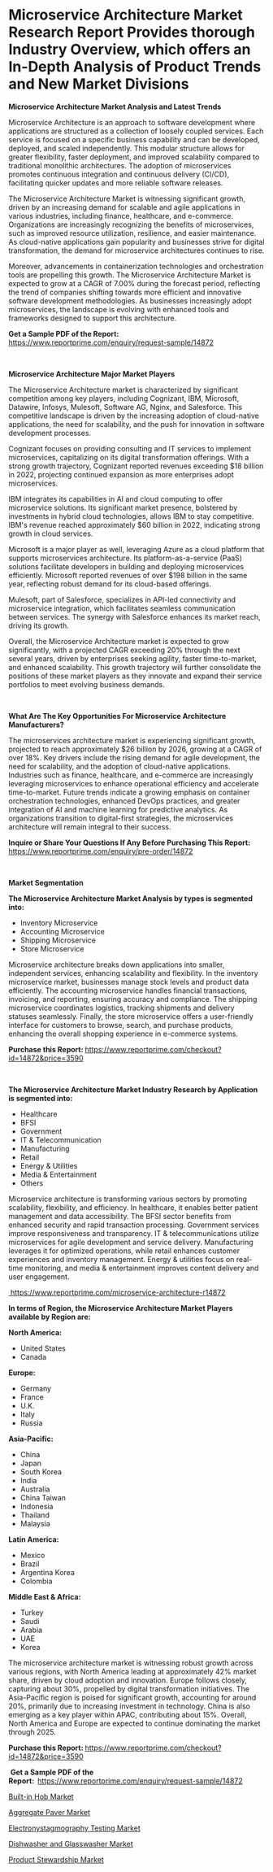 <p><h1>Microservice Architecture Market Research Report Provides thorough Industry Overview, which offers an In-Depth Analysis of Product Trends and New Market Divisions</h1></p><p><strong>Microservice Architecture Market Analysis and Latest Trends</strong></p>
<p><p>Microservice Architecture is an approach to software development where applications are structured as a collection of loosely coupled services. Each service is focused on a specific business capability and can be developed, deployed, and scaled independently. This modular structure allows for greater flexibility, faster deployment, and improved scalability compared to traditional monolithic architectures. The adoption of microservices promotes continuous integration and continuous delivery (CI/CD), facilitating quicker updates and more reliable software releases.</p><p>The Microservice Architecture Market is witnessing significant growth, driven by an increasing demand for scalable and agile applications in various industries, including finance, healthcare, and e-commerce. Organizations are increasingly recognizing the benefits of microservices, such as improved resource utilization, resilience, and easier maintenance. As cloud-native applications gain popularity and businesses strive for digital transformation, the demand for microservice architectures continues to rise. </p><p>Moreover, advancements in containerization technologies and orchestration tools are propelling this growth. The Microservice Architecture Market is expected to grow at a CAGR of 7.00% during the forecast period, reflecting the trend of companies shifting towards more efficient and innovative software development methodologies. As businesses increasingly adopt microservices, the landscape is evolving with enhanced tools and frameworks designed to support this architecture.</p></p>
<p><strong>Get a Sample PDF of the Report:&nbsp;</strong> <a href="https://www.reportprime.com/enquiry/request-sample/14872?utm_campaign=973&utm_medium=2&utm_source=Github&utm_content=ia&utm_term=29112024&utm_id=microservice-architecture">https://www.reportprime.com/enquiry/request-sample/14872</a></p>
<p>&nbsp;</p>
<p><strong>Microservice Architecture Major Market Players</strong></p>
<p><p>The Microservice Architecture market is characterized by significant competition among key players, including Cognizant, IBM, Microsoft, Datawire, Infosys, Mulesoft, Software AG, Nginx, and Salesforce. This competitive landscape is driven by the increasing adoption of cloud-native applications, the need for scalability, and the push for innovation in software development processes.</p><p>Cognizant focuses on providing consulting and IT services to implement microservices, capitalizing on its digital transformation offerings. With a strong growth trajectory, Cognizant reported revenues exceeding $18 billion in 2022, projecting continued expansion as more enterprises adopt microservices.</p><p>IBM integrates its capabilities in AI and cloud computing to offer microservice solutions. Its significant market presence, bolstered by investments in hybrid cloud technologies, allows IBM to stay competitive. IBM's revenue reached approximately $60 billion in 2022, indicating strong growth in cloud services.</p><p>Microsoft is a major player as well, leveraging Azure as a cloud platform that supports microservices architecture. Its platform-as-a-service (PaaS) solutions facilitate developers in building and deploying microservices efficiently. Microsoft reported revenues of over $198 billion in the same year, reflecting robust demand for its cloud-based offerings.</p><p>Mulesoft, part of Salesforce, specializes in API-led connectivity and microservice integration, which facilitates seamless communication between services. The synergy with Salesforce enhances its market reach, driving its growth.</p><p>Overall, the Microservice Architecture market is expected to grow significantly, with a projected CAGR exceeding 20% through the next several years, driven by enterprises seeking agility, faster time-to-market, and enhanced scalability. This growth trajectory will further consolidate the positions of these market players as they innovate and expand their service portfolios to meet evolving business demands.</p></p>
<p>&nbsp;</p>
<p><strong>What Are The Key Opportunities For Microservice Architecture Manufacturers?</strong></p>
<p><p>The microservices architecture market is experiencing significant growth, projected to reach approximately $26 billion by 2026, growing at a CAGR of over 18%. Key drivers include the rising demand for agile development, the need for scalability, and the adoption of cloud-native applications. Industries such as finance, healthcare, and e-commerce are increasingly leveraging microservices to enhance operational efficiency and accelerate time-to-market. Future trends indicate a growing emphasis on container orchestration technologies, enhanced DevOps practices, and greater integration of AI and machine learning for predictive analytics. As organizations transition to digital-first strategies, the microservices architecture will remain integral to their success.</p></p>
<p><strong>Inquire or Share Your Questions If Any Before Purchasing This Report:</strong> <a href="https://www.reportprime.com/enquiry/pre-order/14872?utm_campaign=973&utm_medium=2&utm_source=Github&utm_content=ia&utm_term=29112024&utm_id=microservice-architecture">https://www.reportprime.com/enquiry/pre-order/14872</a></p>
<p>&nbsp;</p>
<p><strong>Market Segmentation</strong></p>
<p><strong>The Microservice Architecture Market Analysis by types is segmented into:</strong></p>
<p><ul><li>Inventory Microservice</li><li>Accounting Microservice</li><li>Shipping Microservice</li><li>Store Microservice</li></ul></p>
<p><p>Microservice architecture breaks down applications into smaller, independent services, enhancing scalability and flexibility. In the inventory microservice market, businesses manage stock levels and product data efficiently. The accounting microservice handles financial transactions, invoicing, and reporting, ensuring accuracy and compliance. The shipping microservice coordinates logistics, tracking shipments and delivery statuses seamlessly. Finally, the store microservice offers a user-friendly interface for customers to browse, search, and purchase products, enhancing the overall shopping experience in e-commerce systems.</p></p>
<p><strong>Purchase this Report:&nbsp;</strong><a href="https://www.reportprime.com/checkout?id=14872&price=3590&utm_campaign=973&utm_medium=2&utm_source=Github&utm_content=ia&utm_term=29112024&utm_id=microservice-architecture">https://www.reportprime.com/checkout?id=14872&price=3590</a></p>
<p>&nbsp;</p>
<p><strong>The Microservice Architecture Market Industry Research by Application is segmented into:</strong></p>
<p><ul><li>Healthcare</li><li>BFSI</li><li>Government</li><li>IT & Telecommunication</li><li>Manufacturing</li><li>Retail</li><li>Energy & Utilities</li><li>Media & Entertainment</li><li>Others</li></ul></p>
<p><p>Microservice architecture is transforming various sectors by promoting scalability, flexibility, and efficiency. In healthcare, it enables better patient management and data accessibility. The BFSI sector benefits from enhanced security and rapid transaction processing. Government services improve responsiveness and transparency. IT & telecommunications utilize microservices for agile development and service delivery. Manufacturing leverages it for optimized operations, while retail enhances customer experiences and inventory management. Energy & utilities focus on real-time monitoring, and media & entertainment improves content delivery and user engagement.</p></p>
<p><a href="https://www.reportprime.com/microservice-architecture-r14872?utm_campaign=973&utm_medium=2&utm_source=Github&utm_content=ia&utm_term=29112024&utm_id=microservice-architecture">&nbsp;https://www.reportprime.com/microservice-architecture-r14872</a></p>
<p><strong>In terms of Region, the Microservice Architecture Market Players available by Region are:</strong></p>
<p>
    <p> <strong> North America: </strong>
        <ul>
            <li>United States</li>
            <li>Canada</li>
        </ul>
        </p> 
    <p> <strong> Europe: </strong>
        <ul>
            <li>Germany</li>
            <li>France</li>
            <li>U.K.</li>
            <li>Italy</li>
            <li>Russia</li>
        </ul>
        </p> 
    <p> <strong> Asia-Pacific: </strong>
        <ul>
            <li>China</li>
            <li>Japan</li>
            <li>South Korea</li>
            <li>India</li>
            <li>Australia</li>
            <li>China Taiwan</li>
            <li>Indonesia</li>
            <li>Thailand</li>
            <li>Malaysia</li>
        </ul>
        </p> 
    <p> <strong> Latin America: </strong>
        <ul>
            <li>Mexico</li>
            <li>Brazil</li>
            <li>Argentina Korea</li>
            <li>Colombia</li>
        </ul>
        </p> 
    <p> <strong> Middle East & Africa: </strong>
        <ul>
            <li>Turkey</li>
            <li>Saudi</li>
            <li>Arabia</li>
            <li>UAE</li>
            <li>Korea</li>
        </ul>
    </p>
    </p>
<p><p>The microservice architecture market is witnessing robust growth across various regions, with North America leading at approximately 42% market share, driven by cloud adoption and innovation. Europe follows closely, capturing about 30%, propelled by digital transformation initiatives. The Asia-Pacific region is poised for significant growth, accounting for around 20%, primarily due to increasing investment in technology. China is also emerging as a key player within APAC, contributing about 15%. Overall, North America and Europe are expected to continue dominating the market through 2025.</p></p>
<p><strong>Purchase this Report: </strong><a href="https://www.reportprime.com/checkout?id=14872&price=3590&utm_campaign=973&utm_medium=2&utm_source=Github&utm_content=ia&utm_term=29112024&utm_id=microservice-architecture">https://www.reportprime.com/checkout?id=14872&price=3590</a></p>
<p>&nbsp;<strong>Get a Sample PDF of the Report:&nbsp;&nbsp;</strong><a href="https://www.reportprime.com/enquiry/request-sample/14872?utm_campaign=973&utm_medium=2&utm_source=Github&utm_content=ia&utm_term=29112024&utm_id=microservice-architecture">https://www.reportprime.com/enquiry/request-sample/14872</a></p>
<p><strong></strong></p>
<p><p><a href="https://issuu.com/reportprime-2/docs/built-in-hob-market-size-2030.pptx?utm_campaign=973&utm_medium=2&utm_source=Github&utm_content=ia&utm_term=29112024&utm_id=microservice-architecture">Built-in Hob Market</a></p><p><a href="https://www.linkedin.com/pulse/market-insights-aggregate-pavermarket-trends-past-patterns-ijbyc?utm_campaign=973&utm_medium=2&utm_source=Github&utm_content=ia&utm_term=29112024&utm_id=microservice-architecture">Aggregate Paver Market</a></p><p><a href="https://github.com/kimberjam0i/Market-Research-Report-List-1/blob/main/electronystagmography-testing-market.md?utm_campaign=973&utm_medium=2&utm_source=Github&utm_content=ia&utm_term=29112024&utm_id=microservice-architecture">Electronystagmography Testing Market</a></p><p><a href="https://issuu.com/reportprime-2/docs/dishwasher-and-glasswasher-market-size-2030.pptx?utm_campaign=973&utm_medium=2&utm_source=Github&utm_content=ia&utm_term=29112024&utm_id=microservice-architecture">Dishwasher and Glasswasher Market</a></p><p><a href="https://github.com/ElviraLeka1962/Market-Research-Report-List-1/blob/main/product-stewardship-market.md?utm_campaign=973&utm_medium=2&utm_source=Github&utm_content=ia&utm_term=29112024&utm_id=microservice-architecture">Product Stewardship Market</a></p></p>